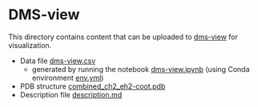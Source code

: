 DMS-view
==

This directory contains content that can be uploaded to [dms-view](https://dms-view.github.io/?pdb-url=https%3A%2F%2Fraw.githubusercontent.com%2Fjbloomlab%2FAb-CGGnaive_DMS%2Fdms-view%2Fdms-view%2Fcombined_ch2_eh2-coot.pdb&markdown-url=https%3A%2F%2Fraw.githubusercontent.com%2Fjbloomlab%2FAb-CGGnaive_DMS%2Fdms-view%2Fdms-view%2Fdescription.md&data-url=https%3A%2F%2Fraw.githubusercontent.com%2Fjbloomlab%2FAb-CGGnaive_DMS%2Fdms-view%2Fdms-view%2Fdms-view.csv&condition=binding&site_metric=site_min&mutation_metric=mut_delta&selected_sites=Y38%28H%29%2CW39%28H%29%2CN40%28H%29%2CI42%28H%29%2CY55%28H%29%2CS59%28H%29%2CY66%28H%29%2CY87%28H%29%2CR106%28H%29%2CF108%28H%29%2CY55%28L%29%2CY68%28L%29%2CY107%28L%29%2CY110%28L%29%2CL112%28L%29%2CF114%28L%29&protein-data-color=cyan&protein-other-color=magenta) for visualization.

- Data file [dms-view.csv](dms-view.csv)
  - generated by running the notebook [dms-view.ipynb](dms-view.ipynb) (using Conda environment [env.yml](env.yml))
- PDB structure [combined_ch2_eh2-coot.pdb](combined_ch2_eh2-coot.pdb)
- Description file [description.md](description.md)
